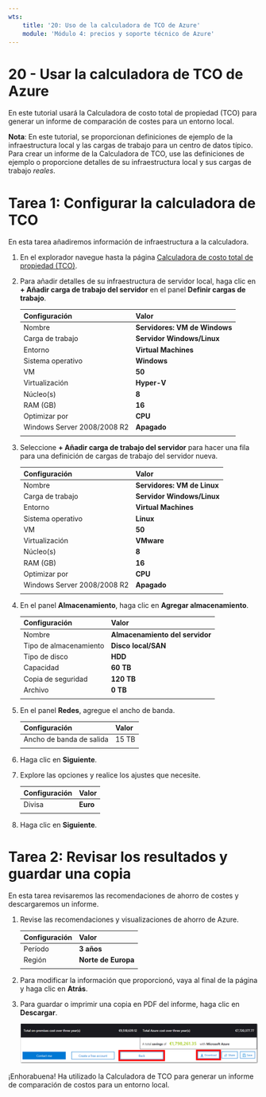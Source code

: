 ```yaml
---
wts:
    title: '20: Uso de la calculadora de TCO de Azure'
    module: 'Módulo 4: precios y soporte técnico de Azure'
---
```

# 20 - Usar la calculadora de TCO de Azure


En este tutorial usará la Calculadora de costo total de propiedad (TCO) para generar un informe de comparación de costes para un entorno local.

**Nota**: En este tutorial, se proporcionan definiciones de ejemplo de la infraestructura local y las cargas de trabajo para un centro de datos típico. Para crear un informe de la Calculadora de TCO, use las definiciones de ejemplo o proporcione detalles de su infraestructura local y sus cargas de trabajo *reales*.

# Tarea 1: Configurar la calculadora de TCO

En esta tarea añadiremos información de infraestructura a la calculadora. 

1. En el explorador navegue hasta la página [Calculadora de costo total de propiedad (TCO)](https://azure.microsoft.com/es-es/pricing/tco/calculator/).

2. Para añadir detalles de su infraestructura de servidor local, haga clic en **+ Añadir carga de trabajo del servidor** en el panel **Definir cargas de trabajo**.

    | Configuración | Valor |
    | -- | -- |
    | Nombre | **Servidores: VM de Windows** |
    | Carga de trabajo | **Servidor Windows/Linux** |
    | Entorno | **Virtual Machines** |
    | Sistema operativo | **Windows** |  
    | VM | **50** |
    | Virtualización | **Hyper-V** |
    | Núcleo(s) | **8**|
    | RAM (GB) | **16** |
    | Optimizar por | **CPU** |
    | Windows Server 2008/2008 R2 | **Apagado** |
    | | |

3. Seleccione **+ Añadir carga de trabajo del servidor** para hacer una fila para una definición de cargas de trabajo del servidor nueva. 

    | Configuración | Valor |
    | -- | -- |
    | Nombre | **Servidores: VM de Linux** |
    | Carga de trabajo | **Servidor Windows/Linux** |
    | Entorno | **Virtual Machines** |
    | Sistema operativo | **Linux** |  
    | VM | **50** |
    | Virtualización | **VMware** |
    | Núcleo(s) | **8**|
    | RAM (GB) | **16** |
    | Optimizar por | **CPU** |
    | Windows Server 2008/2008 R2 | **Apagado** |
    | | |

4. En el panel **Almacenamiento**, haga clic en **Agregar almacenamiento**.

    | Configuración | Valor |
    | -- | -- |
    | Nombre | **Almacenamiento del servidor** |
    | Tipo de almacenamiento | **Disco local/SAN** |
    | Tipo de disco | **HDD** |
    | Capacidad | **60 TB** |  
    | Copia de seguridad | **120 TB** |
    | Archivo | **0 TB** |
    | | |

5. En el panel **Redes**, agregue el ancho de banda. 

    | Configuración | Valor |
    | -- | -- |
    | Ancho de banda de salida | 15 TB|
    | | |

6. Haga clic en **Siguiente**.

7. Explore las opciones y realice los ajustes que necesite. 

    | Configuración | Valor |
    | -- | -- |
    | Divisa | **Euro** |
    | | |

8. Haga clic en **Siguiente**.

# Tarea 2: Revisar los resultados y guardar una copia

En esta tarea revisaremos las recomendaciones de ahorro de costes y descargaremos un informe. 

1. Revise las recomendaciones y visualizaciones de ahorro de Azure.

    | Configuración | Valor |
    | -- | -- |
    | Período| **3 años** |
    | Región | **Norte de Europa** |
    | | |


2. Para modificar la información que proporcionó, vaya al final de la página y haga clic en **Atrás**. 

3. Para guardar o imprimir una copia en PDF del informe, haga clic en **Descargar**.

    ![Captura de pantalla del panel de informes de la calculadora de TCO en Azure. Los campos de entrada resaltados y completados indican cómo establecer el período de la calculadora de TCO en tres años y la región en el Norte de Europa. Un gráfico muestra el costo de la infraestructura local y las cargas de trabajo compensadas frente al costo reducido de usar Azure.](../images/2001.png)

¡Enhorabuena! Ha utilizado la Calculadora de TCO para generar un informe de comparación de costos para un entorno local.
